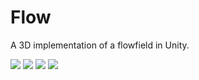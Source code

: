 # Flow
A 3D implementation of a flowfield in Unity.

![](https://user-images.githubusercontent.com/42110788/173149080-bc95c460-bebf-4283-b2b6-3060b5421365.png)
![](https://user-images.githubusercontent.com/42110788/173148977-9553d4fd-45d7-419c-9ad5-2c8ec7e241b4.png)
![](https://user-images.githubusercontent.com/42110788/173149069-cc100434-e338-4a5f-a914-08b5fc2fcebd.png)
![](https://user-images.githubusercontent.com/42110788/173149077-ab75d00d-1d09-47f8-b4d4-e20dfaa931b0.png)

